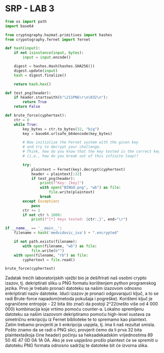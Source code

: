 # SRP - LAB 3

```python
from os import path
import base64

from cryptography.hazmat.primitives import hashes
from crypotography.fernet import fernet

def hash(input):
    if not isinstance(input, bytes):
        input = input.encode()

    digest = hashes.Hash(hashes.SHA256())
    digest.update(input)
    hash = digest.finalize()

    return hash.hex()

def test_png(header):
    if header.startswith(b"\211PNG\r\n\032\n"):
        return True
    return False

def brute_force(cyphertext):
    ctr = 0
    while True:
        key_bytes = ctr.to_bytes(32, "big")
        key = base64.urlsafe_b64encode(key_bytes)

        # Now initialize the Fernet system with the given key
        # and try to decrypt your challenge.
        # Think, how do you know that the key tested is the correct key
        # (i.e., how do you break out of this infinite loop)?

        try:
            plaintext = Fernet(key).decrypt(cyphertext)
            header = plaintext[:32]
            if test_png(header):
                print(f"Key: [key]")
                with open("BINGO.png", "wb") as file:
                    file.write(plaintext)
                break
        except Exception:
            pass
        ctr += 1
        if not ctr % 1000:
            print(f"[*] Keys tested: {ctr:,}", end="\r")

if __name__ == '__main__':
    filename = hash('medvidovic_iva') + ".encrypted"

    if not path.exists(filename):
        with open(filename, "wb") as file:
            file.write(b"")
    with open(filename, "rb") as file:
        cyphertext = file.read()

brute_force(cyphertext)
```

Zadatak trećih laboratorijskih vježbi bio je dešifrirati naš osobni crypto izazov, tj. dekriptirati sliku u PNG formatu korištenjem python programskog jezika. Prvo je trebalo pronaći datoteku sa našim izazovom odnosno enkriptirati naziv datoteke. Idući izazov je pronaći odgovarajući ključ, a to se radi Brute-force napadom(metoda pokušaja i pogreške). Korišteni ključ je ograničene entropije - 22 bita što znači da postoji 2^22(nešto više od 4 000 000) kombinacija koje vrtimo pomoću counter-a. Lokalno spremljenu datoteku sa našim izazovom dekriptiramo pomoću high-level sustava za simetričnu enkripciju iz Fernet biblioteke te to spremamo kao plaintext. Zatim trebamo provjeriti je li enkripcija uspjela, tj. ima li naš rezultat smisla. Pošto znamo da se radi o PNG slici, provjerit ćemo da li prva 32 bita plaintexta(koja čine header) počinju sa heksadekadskim vrijednostima 89 50 4E 47 0D 0A 1A 0A. Ako je sve uspješno prošlo plaintext će se spremiti u datoteku PNG formata odnosno sadržaj te datoteke bit će izvorna slika.